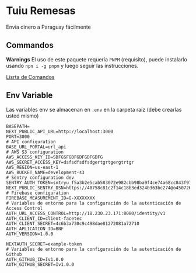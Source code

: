 # Tuiu Remesas

Envía dinero a Paraguay fácilmente

## Commandos

**Warnings**
El uso de este paquete requería `PNPM` (requisito), puede instalarlo usando `npn i -g pnpm` y luego seguir las instrucciones.

[Lisrta de Comandos](./docs/commands.md)

## Env Variable

Las variables env se almacenan en `.env` en la carpeta raíz (debe crearlas usted mismo)

```env
BASEPATH=
NEXT_PUBLIC_API_URL=http://localhost:3000
PORT=3000
# API configuration
BASE_URL_PORTAL=url_api
# AWS S3 configuration
AWS_ACCESS_KEY_ID=SDFGSFGDFGDFGDFGDFG
AWS_SECRET_ACCESS_KEY=dsfsdfsdfsdgertgrtgergtrtgr
AWS_REGION=us-east-1
AWS_BUCKET_NAME=development-s3
# Sentry configuration dev
SENTRY_AUTH_TOKEN=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
NEXT_PUBLIC_SENTRY_DSN=https://40758c81c2f14c18b3ed324b363bc274@o4507266281373696.ingest.us.sentry.io/4507266283143168
# Firebase configuration
FIREBASE_MEASUREMENT_ID=G-XXXXXXXX
# Variables de entorno para la configuración de la autenticación de Access Control
AUTH_URL_ACCESS_CONTROL=http://18.230.23.171:8080/identity/v1
AUTH_CLIENT_ID=client-facetec
AUTH_CLIENT_SECRET=4c6b3a730c9c498dae81272081a72710
AUTH_APLICATION_ID=BNF
AUTH_VERSION=1.0.0

NEXTAUTH_SECRET=example-token
# Variables de entorno para la configuración de la autenticación de Github
AUTH_GITHUB_ID=Iv1.0.0
AUTH_GITHUB_SECRET=Iv1.0.0
```
